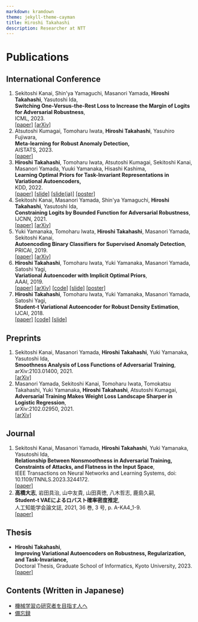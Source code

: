 ```yaml
---
markdown: kramdown
theme: jekyll-theme-cayman
title: Hiroshi Takahashi
description: Researcher at NTT
---
```


# Publications

## International Conference
1. Sekitoshi Kanai, Shin'ya Yamaguchi, Masanori Yamada, **Hiroshi Takahashi**, Yasutoshi Ida,  
  **Switching One-Versus-the-Rest Loss to Increase the Margin of Logits for Adversarial Robustness**,  
  ICML, 2023.  
  [[paper]](https://proceedings.mlr.press/v202/kanai23a.html) [[arXiv]](https://arxiv.org/abs/2207.10283)
1. Atsutoshi Kumagai, Tomoharu Iwata, **Hiroshi Takahashi**, Yasuhiro Fujiwara,  
  **Meta-learning for Robust Anomaly Detection,**  
  AISTATS, 2023.  
  [[paper]](https://proceedings.mlr.press/v206/kumagai23a.html)
1. **Hiroshi Takahashi**, Tomoharu Iwata, Atsutoshi Kumagai, Sekitoshi Kanai, Masanori Yamada, Yuuki Yamanaka, Hisashi Kashima,  
  **Learning Optimal Priors for Task-Invariant Representations in Variational Autoencoders,**  
  KDD, 2022.  
  [[paper]](https://dl.acm.org/doi/10.1145/3534678.3539291) [[slide]](./slides/KDD2022.pdf) [[slide(ja)]](./slides/KDD2022_ja.pdf) [[poster]](./posters/KDD2022.pdf)
1. Sekitoshi Kanai, Masanori Yamada, Shin'ya Yamaguchi, **Hiroshi Takahashi**, Yasutoshi Ida,  
  **Constraining Logits by Bounded Function for Adversarial Robustness**,  
  IJCNN, 2021.  
  [[paper]](https://ieeexplore.ieee.org/abstract/document/9533777) [[arXiv]](https://arxiv.org/abs/2010.02558v1)
1. Yuki Yamanaka, Tomoharu Iwata, **Hiroshi Takahashi**, Masanori Yamada, Sekitoshi Kanai,  
  **Autoencoding Binary Classifiers for Supervised Anomaly Detection**,  
  PRICAI, 2019.  
  [[paper]](https://link.springer.com/chapter/10.1007/978-3-030-29911-8_50) [[arXiv]](https://arxiv.org/abs/1903.10709)
1. **Hiroshi Takahashi**, Tomoharu Iwata, Yuki Yamanaka, Masanori Yamada, Satoshi Yagi,  
  **Variational Autoencoder with Implicit Optimal Priors**,  
  AAAI, 2019.  
  [[paper]](https://doi.org/10.1609/aaai.v33i01.33015066) [[arXiv]](https://arxiv.org/abs/1809.05284) [[code]](https://github.com/takahashihiroshi/vae_iop) [[slide]](./slides/AAAI2019.pdf) [[poster]](./posters/AAAI2019.pdf)
1. **Hiroshi Takahashi**, Tomoharu Iwata, Yuki Yamanaka, Masanori Yamada, Satoshi Yagi,  
  **Student-t Variational Autoencoder for Robust Density Estimation**,  
  IJCAI, 2018.  
  [[paper]](https://www.ijcai.org/Proceedings/2018/374) [[code]](https://github.com/takahashihiroshi/t_vae) [[slide]](./slides/IJCAI2018.pdf)

## Preprints
1. Sekitoshi Kanai, Masanori Yamada, **Hiroshi Takahashi**, Yuki Yamanaka, Yasutoshi Ida,  
  **Smoothness Analysis of Loss Functions of Adversarial Training**,  
  arXiv:2103.01400, 2021.  
  [[arXiv]](https://arxiv.org/abs/2103.01400)
1. Masanori Yamada, Sekitoshi Kanai, Tomoharu Iwata, Tomokatsu Takahashi, Yuki Yamanaka, **Hiroshi Takahashi**, Atsutoshi Kumagai,  
  **Adversarial Training Makes Weight Loss Landscape Sharper in Logistic Regression**,  
  arXiv:2102.02950, 2021.  
  [[arXiv]](https://arxiv.org/abs/2102.02950v1)

## Journal
1. Sekitoshi Kanai, Masanori Yamada, **Hiroshi Takahashi**, Yuki Yamanaka, Yasutoshi Ida,  
  **Relationship Between Nonsmoothness in Adversarial Training, Constraints of Attacks, and Flatness in the Input Space**,  
  IEEE Transactions on Neural Networks and Learning Systems, doi: 10.1109/TNNLS.2023.3244172.  
  [[paper]](https://ieeexplore.ieee.org/document/10049380)
1. **高橋大志**, 岩田具治, 山中友貴, 山田真徳, 八木哲志, 鹿島久嗣,  
  **Student-t VAEによるロバスト確率密度推定**,  
  人工知能学会論文誌, 2021, 36 巻, 3 号, p. A-KA4_1-9.  
  [[paper]](https://www.jstage.jst.go.jp/article/tjsai/36/3/36_36-3_A-KA4/_article/-char/ja/)

## Thesis
- **Hiroshi Takahashi**,  
  **Improving Variational Autoencoders on Robustness, Regularization, and Task-Invariance,**  
  Doctoral Thesis, Graduate School of Informatics, Kyoto University, 2023.  
  [[paper]](https://repository.kulib.kyoto-u.ac.jp/dspace/handle/2433/283844)

## Contents (Written in Japanese)
- [機械学習の研究者を目指す人へ](contents/for_ml_beginners.md)
- [備忘録](https://taka8hiroshi.hatenablog.com/)
